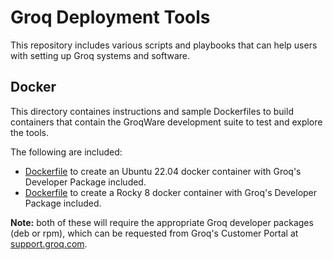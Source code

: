 # Groq Deployment Tools
This repository includes various scripts and playbooks that can help users with setting up Groq systems and software. 

## Docker
This directory containes instructions and sample Dockerfiles to build containers that contain the GroqWare development suite to test and explore the tools.

The following are included:
- [Dockerfile](https://github.com/groq/deployment/tree/main/docker/ubuntu/) to create an Ubuntu 22.04 docker container with Groq's Developer Package included. 
- [Dockerfile](https://github.com/groq/deployment/tree/main/docker/ubuntu/) to create a Rocky 8 docker container with Groq's Developer Package included.

**Note:** both of these will require the appropriate Groq developer packages (deb or rpm), which can be requested from Groq's Customer Portal at [support.groq.com](https://support.groq.com).

